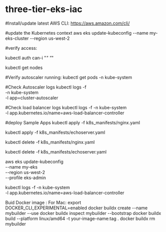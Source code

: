 # three-tier-eks-iac

#Install/update latest AWS CLI:
https://aws.amazon.com/cli/

#update the Kubernetes context
aws eks update-kubeconfig --name my-eks-cluster --region us-west-2

#verify access:

kubectl auth can-i "*" "*"


kubectl get nodes


#Verify autoscaler running:
kubectl get pods -n kube-system

#Check Autoscaler logs
kubectl logs -f \
  -n kube-system \
  -l app=cluster-autoscaler

#Check load balancer logs
kubectl logs -f -n kube-system \
  -l app.kubernetes.io/name=aws-load-balancer-controller


#deploy Sample Apps
kubectl apply -f k8s_manifests/nginx.yaml

kubectl apply -f k8s_manifests/echoserver.yaml

kubectl delete -f k8s_manifests/nginx.yaml

kubectl delete -f k8s_manifests/echoserver.yaml


aws eks update-kubeconfig \
  --name my-eks \
  --region us-west-2 \
  --profile eks-admin


kubectl logs -f -n kube-system \
  -l app.kubernetes.io/name=aws-load-balancer-controller


Buid Docker image :
For Mac:
export DOCKER_CLI_EXPERIMENTAL=enabled
docker buildx create --name mybuilder --use
docker buildx inspect mybuilder --bootstrap
docker buildx build --platform linux/amd64 -t your-image-name:tag . 
docker buildx rm mybuilder



